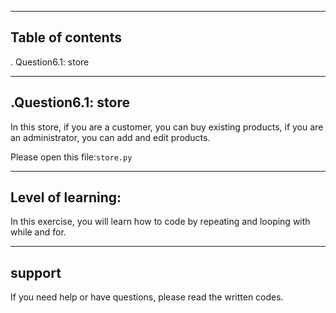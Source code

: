 
---
## Table of contents

 . Question6.1: store



 
 

---
## .Question6.1: store
  
  In this store, if you are a customer, you can buy existing products, if you are an administrator, you can add and edit products.

  Please open this file:```store.py```

---

## Level of learning:
In this exercise, you will learn how to code by repeating and looping with while and for.

---
## support
If you need help or have questions, please read the written codes.

